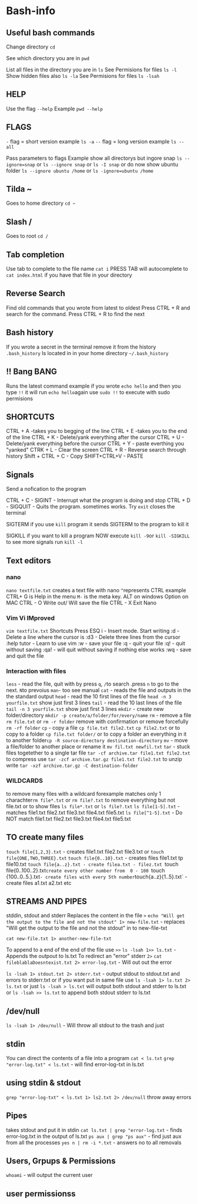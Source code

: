 # Bash-info

## Useful bash commands


Change directory
`cd`

See which directory you are in
`pwd`

List all files in the directory you are in
`ls`
See Permisions for files
`ls -l`
Show hidden files also
`ls -la`
See Permisions for files
`ls -lsah`



## HELP

Use the flag 
`--help`
Example `pwd --help`
## FLAGS

`-` flag = short version example `ls -a`
`--` flag = long version example `ls --all`

Pass parameters to flags
Example show all directorys but ingore snap
`ls --ignore=snap`  or `ls --ignore snap` or `ls -I snap` or do now show ubuntu folder `ls --ignore ubuntu /home` or `ls -ignore=ubuntu /home`

## Tilda ~
Goes to home directory `cd ~`

## Slash /
Goes to root `cd /`


## Tab completion
Use tab to complete to the file name
`cat i` PRESS TAB will autocomplete to `cat index.html` if you have that file in your directory


## Reverse Search
Find old commands that you wrote from latest to oldest
Press CTRL + R and search for the command. Press CTRL + R to find the next

## Bash history

If you wrote a secret in the terminal remove it from the history
`.bash_history`
Is located in in your home directory `~/.bash_history`

## !! Bang BANG

Runs the latest command
example if you wrote `echo hello`
and then you type `!!`
it will run `echo hello`again
use `sudo !!` to execute with sudo permisions

## SHORTCUTS

CTRL + A  -takes you to begging of the line
CTRL + E  -takes you to the end of the line
CTRL + K  - Delete/yank everything after the cursor
CTRL + U  - Delete/yank everything before the cursor
CTRL + Y  - paste everthing you "yanked"
CTRK + L  - Clear the screen
CTRL + R  - Reverse search through history
Shift + CTRL + C  - Copy
SHIFT+CTRL+V      - PASTE


## Signals
Send a nofication to the program

CTRL + C - SIGINT - Interrupt what the program is doing and stop
CTRL + D - SIGQUIT - Quits the program. sometimes works. Try `exit` closes the terminal

SIGTERM if you use `kill` program it sends SIGTERM to the program to kill it

SIGKILL if you want to kill a program NOW execute `kill -9`or `kill -SIGKILL`
to see more signals run `kill -l`


## Text editors
### nano
`nano textfile.txt` creates a text file with nano
`^`represents CTRL example CTRL+ G is Help in the menu
`M-` is the meta key. ALT on windows Option on MAC
CTRL - O Write out/ Will save the file
CTRL - X Exit Nano

### Vim Vi IMproved
`vim textfile.txt`
Shortcuts
Press ESQ
i - Insert mode. Start writing
:d - Delete a line where the cursor is
:d3 - Delete three lines from the cursor
:help tutor - Learn to use vim
:w - save your file
:q - quit your file 
:q! - quit without saving
:qa! - will quit without saving if nothing else works
:wq - save and quit the file

### Interaction with files
`less` - read the file, quit with by press `q`, `/`to search .press `n` to go to the next. `N`to prevoius
`man`- too see manual
`cat` - reads the file and outputs in the the standard output
`head` - read the 10 first lines of the file `head -n 3 yourfile.txt` show just first 3 lines
`tail` - read the 10 last lines of the file `tail -n 3 yourfile.txt` show just first 3 lines
`mkdir` - create new folder/directory `mkdir -p create/a/folder/for/every/name`
`rm` - remove a file  `rm file.txt` or `rm -r folder` remove with confirmation or remove forcefully `rm -rf folder`
`cp` - copy a file `cp file.txt file2.txt` `cp file2.txt` or to copy to a folder `cp file.txt folder/` or  to copy a folder an everything  in  it to another folder`cp -R source-directory destination-directory`
`mv` - move a file/folder to another place or rename it `mv fil.txt newfil.txt`
`tar` - stuck files togetether  to a single tar file `tar -cf archive.tar file1.txt file2.txt` to compress use `tar -zcf archive.tar.gz file1.txt file2.txt` to unzip write `tar -xzf archive.tar.gz -C destination-folder`

### WILDCARDS

to remove many files with a wildcard forexample  matches only 1 charachter`rm file*.txt` or `rm file?.txt` to remove everything but not file.txt
or to show files `ls file*.txt` or `ls file?.txt`
`ls file[1-5].txt` - matches file1.txt file2.txt file3.txt file4.txt file5.txt
`ls file[^1-5].txt` - Do NOT match file1.txt file2.txt file3.txt file4.txt file5.txt

## TO create many files
`touch file{1,2,3}.txt` - creates file1.txt file2.txt file3.txt or `touch file{ONE,TWO,THREE}.txt`
`touch file{0..10}.txt` - creates files file1.txt tp file10.txt
`touch file{a..z}.txt - create filea.txt - filez.txt
`touch file{0..100..2}.txt` create every other number from  0 - 100 
`touch {100..0..5.}.txt` - create files with every 5th number
`touch{a..z}{1..5}.txt` - create files a1.txt a2.txt etc

## STREAMS AND PIPES

stddin, stdout and stderr
Replaces the content in the file `>`
`echo "Will get the output to the file and not the stdout" 1> new-file.txt` - replaces "Will get the output to the file and not the stdout" in to new-file-txt 

`cat new-file.txt 1> another-new-file-txt`

To append to a end of the end of the file use `>>`
`ls -lsah 1>> ls.txt` - Appends the outpout to ls.txt
To redirect an "error" stderr `2>`
`cat fileblablaDoesntexist.txt 2> error-log.txt` - Will out out the error

`ls -lsah 1> stdout.txt 2> stderr.txt` - output stdout to stdout.txt and errors to stderr.txt
or if you want put in same file use `ls -lsah 1> ls.txt 2> ls.txt`
or just `ls -lsah > ls.txt` will output both stdout and stderr to ls.txt 
or `ls -lsah >> ls.txt` to append both stdout stderr to ls.txt

## /dev/null
`ls -lsah 1> /dev/null` - Will throw all stdout to the trash and just

## stdin
You can direct the contents of a file into a program
`cat < ls.txt`
`grep "error-log.txt" < ls.txt` - will find error-log-txt in ls.txt

## using stdin & stdout
`grep "error-log-txt" < ls.txt 1> ls2.txt 2> /dev/null` throw away errors

## Pipes
takes stdout and put it in stdin
`cat ls.txt | grep "error-log.txt` - finds error-log.txt in the output of ls.txt
`ps aux | grep "ps aux"` - find just aux from all the processes
`yes n | rm -i *.txt` - answers no to all removals 

## Users, Grpups & Permissions

`whoami` - will output the current user

## user permissionss


























